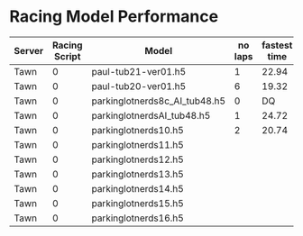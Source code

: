 # Racing Model Performance

| Server | Racing Script  | Model                         | no laps | fastest time | ping(ms) |
|--------|----------------|-------------------------------|---------|--------------|----------|
| Tawn   | 0              | paul-tub21-ver01.h5           | 1       | 22.94        | 220      |
| Tawn   | 0              | paul-tub20-ver01.h5           | 6       | 19.32        | 220      |
| Tawn   | 0              | parkinglotnerds8c_AI_tub48.h5 | 0       | DQ           | 220      |
| Tawn   | 0              | parkinglotnerdsAI_tub48.h5    | 1       | 24.72        | 220      |
| Tawn   | 0              | parkinglotnerds10.h5          | 2       | 20.74        | 220      |
| Tawn   | 0              | parkinglotnerds11.h5          |        |         | 220      |
| Tawn   | 0              | parkinglotnerds12.h5          |        |         | 220      |
| Tawn   | 0              | parkinglotnerds13.h5          |        |         | 220      |
| Tawn   | 0              | parkinglotnerds14.h5          |        |         | 220      |
| Tawn   | 0              | parkinglotnerds15.h5          |        |         | 220      |
| Tawn   | 0              | parkinglotnerds16.h5          |        |         | 220      |
